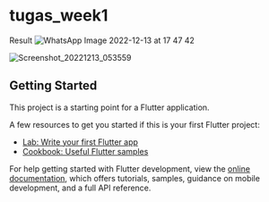 # tugas_week1

Result
![WhatsApp Image 2022-12-13 at 17 47 42](https://user-images.githubusercontent.com/110503759/207297922-7943eb52-5bcc-471e-bf26-159e4afa2cb9.jpg)


![Screenshot_20221213_053559](https://user-images.githubusercontent.com/110503759/207297982-5d787ecb-66d2-4387-85ba-881ab0523bc4.png)




## Getting Started

This project is a starting point for a Flutter application.

A few resources to get you started if this is your first Flutter project:

- [Lab: Write your first Flutter app](https://docs.flutter.dev/get-started/codelab)
- [Cookbook: Useful Flutter samples](https://docs.flutter.dev/cookbook)

For help getting started with Flutter development, view the
[online documentation](https://docs.flutter.dev/), which offers tutorials,
samples, guidance on mobile development, and a full API reference.
